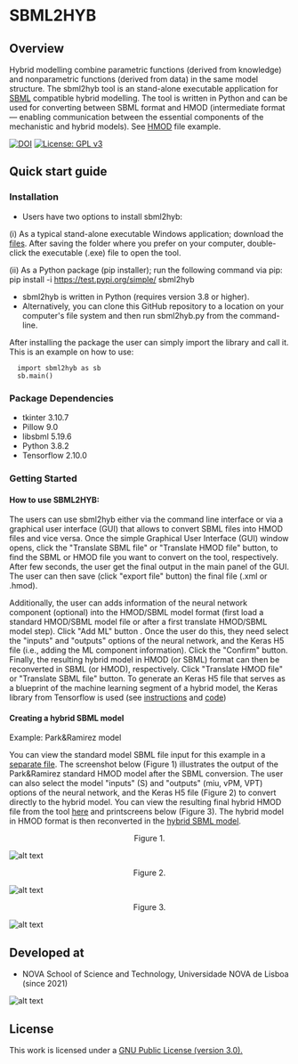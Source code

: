 # SBML2HYB
## Overview
Hybrid modelling combine parametric functions (derived from knowledge) and nonparametric functions (derived from data) in the same model structure.
The sbml2hyb tool is an stand-alone executable application for [SBML](https://synonym.caltech.edu/) compatible hybrid modelling. The tool is written in Python and can be used for converting between SBML format and HMOD (intermediate format — enabling communication between the essential components of the mechanistic and hybrid models). See [HMOD](https://github.com/rs-costa/sbml2hyb/blob/main/models/chassagnole1standard.hmod) file example.

[![DOI](https://zenodo.org/badge/501372731.svg)](https://zenodo.org/badge/latestdoi/501372731) [![License: GPL v3](https://img.shields.io/badge/License-GPLv3-blue.svg)](https://www.gnu.org/licenses/gpl-3.0)

## Quick start guide
### Installation
- Users have two options to install sbml2hyb:

(i) As a typical stand-alone executable Windows application; download the [files](https://drive.google.com/drive/folders/1yBpSaXts-D1bMXjq8MO6AbJkOjSibOji?usp=share_link). After saving the folder where you prefer on your computer, double-click the executable (.exe) file to open the tool.

(ii) As a Python package (pip installer); run the following command via pip:
pip install -i https://test.pypi.org/simple/ sbml2hyb
- sbml2hyb is written in Python (requires version 3.8 or higher).
- Alternatively, you can clone this GitHub repository to a location on your computer's file system and then run sbml2hyb.py from the command-line.

After installing the package the user can simply import the library and call it. This is an example on how to use:

      import sbml2hyb as sb
      sb.main()

### Package Dependencies
- tkinter 3.10.7  
- Pillow 9.0  
- libsbml 5.19.6 
- Python 3.8.2
- Tensorflow 2.10.0

### Getting Started
#### How to use SBML2HYB:

The users can use sbml2hyb either via the command line interface or via a graphical user interface (GUI) that allows to convert SBML files into HMOD files and vice versa. 
Once the simple Graphical User Interface (GUI) window opens, click the "Translate SBML file" or "Translate HMOD file" button, to find the SBML or HMOD file you want to convert on the tool, respectively.  After few seconds, the user get the final output in the main panel of the GUI. The user can then save (click "export file" button) the final file (.xml or .hmod). 

Additionally, the user can adds information of the neural network component (optional) into the HMOD/SBML model format (first load a standard HMOD/SBML model file or after a first translate HMOD/SBML model step).  Click "Add ML" button  . Once the user do this, they need select the "inputs" and "outputs" options of the neural network, and the Keras H5 file (i.e., adding the ML component information). Click the "Confirm" button. Finally, the resulting hybrid model in HMOD (or SBML) format can then be reconverted in SBML (or HMOD), respectively. Click "Translate HMOD file" or "Translate SBML file" button. To generate an Keras H5 file that serves as a blueprint of the machine learning segment of a hybrid model, the Keras library from Tensorflow is used (see [instructions](https://github.com/rs-costa/sbml2hyb/blob/main/models/keras_H5/instructions_createH5.txt) and [code](https://github.com/rs-costa/sbml2hyb/blob/main/models/keras_H5/create_keras_h5.ipynb))


#### Creating a hybrid SBML model

Example: Park&Ramirez model

You can view the standard model SBML file input for this example in a [separate file](https://github.com/rs-costa/sbml2hyb/blob/main/models/parkramstandard.xml). The screenshot below (Figure 1) illustrates the output of the Park&Ramirez standard HMOD model after the SBML conversion. The user can also select the model "inputs" (S) and "outputs" (miu, vPM, VPT) options of the neural network, and the Keras H5 file (Figure 2) to convert directly to the hybrid model. You can view the resulting final hybrid HMOD file from the tool [here](https://github.com/rs-costa/sbml2hyb/blob/main/models/parkramhyb.hmod) and printscreens below (Figure 3). The hybrid model in HMOD format is then reconverted in the [hybrid SBML model](https://github.com/rs-costa/sbml2hyb/blob/main/models/parkramhyb.xml). 

<div align="center"> Figure 1. </div>

![alt text](https://github.com/rs-costa/sbml2hyb/blob/main/img/Figure1.PNG)

<div align="center"> Figure 2. </div>

![alt text](https://github.com/rs-costa/sbml2hyb/blob/main/img/Figure2.PNG)

<div align="center"> Figure 3. </div>

![alt text](https://github.com/rs-costa/sbml2hyb/blob/main/img/Figure_3.png)

## Developed at
- NOVA School of Science and Technology, Universidade NOVA de Lisboa (since 2021)

![alt text](https://github.com/rs-costa/sbml2hyb/blob/main/img/logo_new.png)

## License
This work is licensed under a <a href="https://www.gnu.org/licenses/gpl-3.0.html"> GNU Public License (version 3.0).</a>
